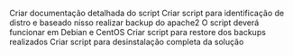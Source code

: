 Criar documentação detalhada do script
Criar script para identificação de distro e baseado nisso realizar backup do apache2
O script deverá funcionar em Debian e CentOS
Criar script para restore dos backups realizados
Criar script para desinstalação completa da solução